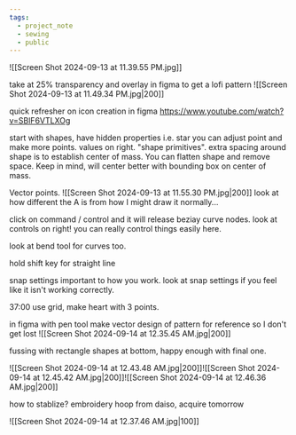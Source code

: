 ```yaml
---
tags:
  - project_note
  - sewing
  - public
---
```



![[Screen Shot 2024-09-13 at 11.39.55 PM.jpg]]

take at 25% transparency and overlay in figma to get a lofi pattern
![[Screen Shot 2024-09-13 at 11.49.34 PM.jpg|200]]

quick refresher on icon creation in figma https://www.youtube.com/watch?v=SBlF6VTLXOg

start with shapes, have hidden properties i.e. star you can adjust point and make more points. values on right. "shape primitives". extra spacing around shape is to establish center of mass. You can flatten shape and remove space. Keep in mind, will center better with bounding box on center of mass.

Vector points.
![[Screen Shot 2024-09-13 at 11.55.30 PM.jpg|200]] 
look at how different the A is from how I might draw it normally...

click on command / control and it will release beziay curve nodes. look at controls on right! you can really control things easily here.

look at bend tool for curves too.

hold shift key for straight line

snap settings important to how you work. look at snap settings if you feel like it isn't working correctly.

37:00 
use grid, make heart with 3 points.

in figma with pen tool make vector design of pattern for reference so I don't get lost
![[Screen Shot 2024-09-14 at 12.35.45 AM.jpg|200]]

fussing with rectangle shapes at bottom, happy enough with final one.

![[Screen Shot 2024-09-14 at 12.43.48 AM.jpg|200]]![[Screen Shot 2024-09-14 at 12.45.42 AM.jpg|200]]![[Screen Shot 2024-09-14 at 12.46.36 AM.jpg|200]]

how to stablize? embroidery hoop from daiso, acquire tomorrow

![[Screen Shot 2024-09-14 at 12.37.46 AM.jpg|100]]